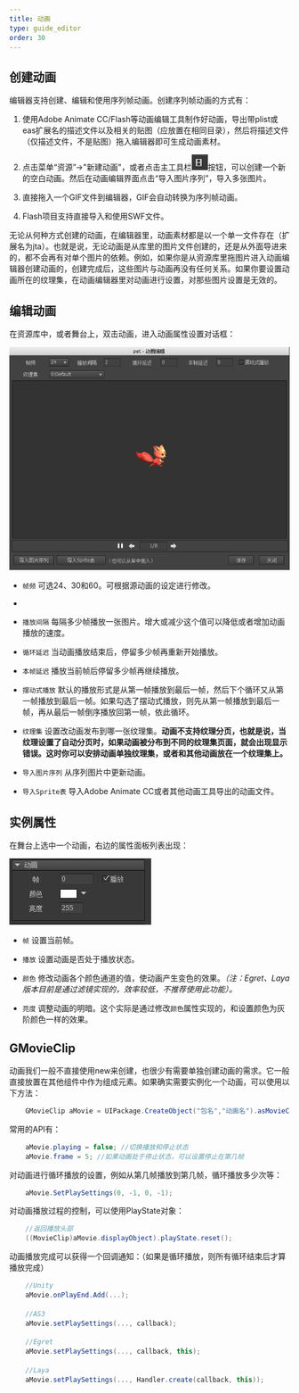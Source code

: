 ```yaml
---
title: 动画
type: guide_editor
order: 30
---
```


## 创建动画

编辑器支持创建、编辑和使用序列帧动画。创建序列帧动画的方式有：

1. 使用Adobe Animate CC/Flash等动画编辑工具制作好动画，导出带plist或eas扩展名的描述文件以及相关的贴图（应放置在相同目录），然后将描述文件（仅描述文件，不是贴图）拖入编辑器即可生成动画素材。

2. 点击菜单“资源”->"新建动画"，或者点击主工具栏![](../../images/20170728151207.png)按钮，可以创建一个新的空白动画。然后在动画编辑界面点击“导入图片序列”，导入多张图片。

3. 直接拖入一个GIF文件到编辑器，GIF会自动转换为序列帧动画。

4. Flash项目支持直接导入和使用SWF文件。

无论从何种方式创建的动画，在编辑器里，动画素材都是以一个单一文件存在（扩展名为jta）。也就是说，无论动画是从库里的图片文件创建的，还是从外面导进来的，都不会再有对单个图片的依赖。例如，如果你是从资源库里拖图片进入动画编辑器创建动画的，创建完成后，这些图片与动画再没有任何关系。如果你要设置动画所在的纹理集，在动画编辑器里对动画进行设置，对那些图片设置是无效的。

## 编辑动画

在资源库中，或者舞台上，双击动画，进入动画属性设置对话框：

![](../../images/20170728151408.png)

- `帧频` 可选24、30和60。可根据源动画的设定进行修改。
- 
- `播放间隔` 每隔多少帧播放一张图片。增大或减少这个值可以降低或者增加动画播放的速度。

- `循环延迟` 当动画播放结束后，停留多少帧再重新开始播放。

- `本帧延迟` 播放当前帧后停留多少帧再继续播放。

- `摆动式播放` 默认的播放形式是从第一帧播放到最后一帧，然后下个循环又从第一帧播放到最后一帧。如果勾选了摆动式播放，则先从第一帧播放到最后一帧，再从最后一帧倒序播放回第一帧，依此循环。
 
- `纹理集` 设置改动画发布到哪一张纹理集。**动画不支持纹理分页，也就是说，当纹理设置了自动分页时，如果动画被分布到不同的纹理集页面，就会出现显示错误。这时你可以安排动画单独纹理集，或者和其他动画放在一个纹理集上。**

- `导入图片序列` 从序列图片中更新动画。

- `导入Sprite表` 导入Adobe Animate CC或者其他动画工具导出的动画文件。

## 实例属性

在舞台上选中一个动画，右边的属性面板列表出现：

![](../../images/20170728155510.png)

- `帧` 设置当前帧。

- `播放` 设置动画是否处于播放状态。

- `颜色` 修改动画各个颜色通道的值，使动画产生变色的效果。*（注：Egret、Laya版本目前是通过滤镜实现的，效率较低，不推荐使用此功能）。*

- `亮度` 调整动画的明暗。这个实际是通过修改`颜色`属性实现的，和设置颜色为灰阶颜色一样的效果。

## GMovieClip

动画我们一般不直接使用new来创建，也很少有需要单独创建动画的需求。它一般直接放置在其他组件中作为组成元素。如果确实需要实例化一个动画，可以使用以下方法：

```csharp
    GMovieClip aMovie = UIPackage.CreateObject("包名","动画名").asMovieClip;
```

常用的API有：

```csharp
    aMovie.playing = false; //切换播放和停止状态
    aMovie.frame = 5; //如果动画处于停止状态，可以设置停止在第几帧
```

对动画进行循环播放的设置，例如从第几帧播放到第几帧，循环播放多少次等：

```csharp
    aMovie.SetPlaySettings(0, -1, 0, -1); 
```

对动画播放过程的控制，可以使用PlayState对象：

```csharp
    //返回播放头部
    ((MovieClip)aMovie.displayObject).playState.reset();
```

动画播放完成可以获得一个回调通知：（如果是循环播放，则所有循环结束后才算播放完成）

```csharp
    //Unity
    aMovie.onPlayEnd.Add(...);

    //AS3
    aMovie.setPlaySettings(..., callback);

    //Egret
    aMovie.setPlaySettings(..., callback, this);

    //Laya
    aMovie.setPlaySettings(..., Handler.create(callback, this));
```
